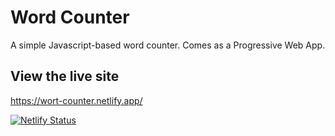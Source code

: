 # Word Counter
A simple Javascript-based word counter. Comes as a Progressive Web App.

## View the live site
https://wort-counter.netlify.app/

[![Netlify Status](https://api.netlify.com/api/v1/badges/3945c097-cca7-470c-807b-ad40be7ef7a5/deploy-status)](https://app.netlify.com/sites/wort-counter/deploys)
